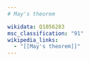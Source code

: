 ```yaml
---
# May's theorem

wikidata: Q1056283
msc_classification: "91"
wikipedia_links:
  - "[[May's theorem]]"
---
```

